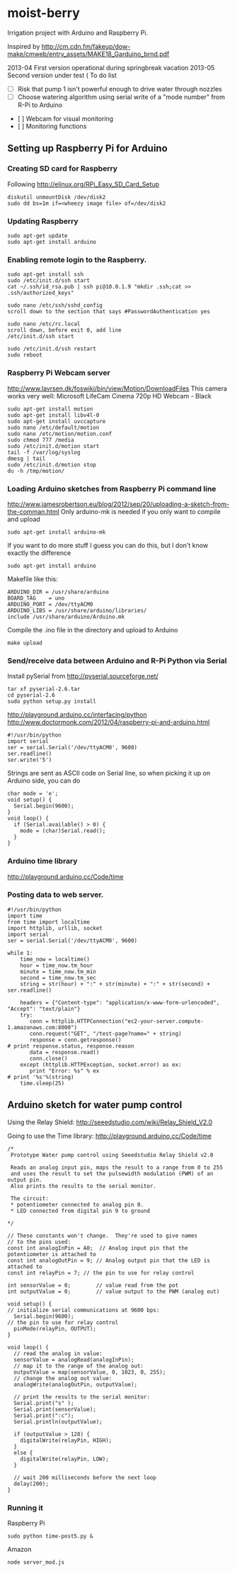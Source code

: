 moist-berry
===========

Irrigation project with Arduino and Raspberry Pi.

Inspired by http://cm.cdn.fm/fakeup/dow-make/cmweb/entry_assets/MAKE18_Garduino_brnd.pdf

2013-04 First version operational during springbreak vacation
2013-05 Second version under test (
To do list
- [ ] Risk that pump 1 isn't powerful enough to drive water through nozzles
- [ ] Choose watering algorithm using serial write of a "mode number" from R-Pi to Arduino
- [ ] Webcam for visual monitoring
- [ ] Monitoring functions

## Setting up Raspberry Pi for Arduino

### Creating SD card for Raspberry
Following http://elinux.org/RPi_Easy_SD_Card_Setup

    diskutil unmountDisk /dev/disk2
    sudo dd bs=1m if=<wheezy image file> of=/dev/disk2

### Updating Raspberry

    sudo apt-get update
    sudo apt-get install arduino

### Enabling remote login to the Raspberry.

    sudo apt-get install ssh
    sudo /etc/init.d/ssh start
    cat ~/.ssh/id_rsa.pub | ssh pi@10.0.1.9 "mkdir .ssh;cat >> .ssh/authorized_keys"
    
    sudo nano /etc/ssh/sshd_config
    scroll down to the section that says #PasswordAuthentication yes

    sudo nano /etc/rc.local
    scroll down, before exit 0, add line 
    /etc/init.d/ssh start

    sudo /etc/init.d/ssh restart
    sudo reboot

### Raspberry Pi Webcam server
http://www.lavrsen.dk/foswiki/bin/view/Motion/DownloadFiles
This camera works very well: Microsoft LifeCam Cinema 720p HD Webcam - Black

    sudo apt-get install motion
    sudo apt-get install libv4l-0
    sudo apt-get install uvccapture
    sudo nano /etc/default/motion
    sudo nano /etc/motion/motion.conf
    sudo chmod 777 /media
    sudo /etc/init.d/motion start
    tail -f /var/log/syslog
    dmesg | tail
    sudo /etc/init.d/motion stop
    du -h /tmp/motion/
    

### Loading Arduino sketches from Raspberry Pi command line
http://www.jamesrobertson.eu/blog/2012/sep/20/uploading-a-sketch-from-the-comman.html
Only arduino-mk is needed if you only want to compile and upload

    sudo apt-get install arduino-mk

If you want to do more stuff I guess you can do this, but I don't know exactly the difference

    sudo apt-get install arduino


Makefile like this:

    ARDUINO_DIR = /usr/share/arduino
    BOARD_TAG    = uno
    ARDUINO_PORT = /dev/ttyACM0
    ARDUINO_LIBS = /usr/share/arduino/libraries/
    include /usr/share/arduino/Arduino.mk

Compile the .ino file in the directory and upload to Arduino

    make upload

### Send/receive data between Arduino and R-Pi Python via Serial
Install pySerial from http://pyserial.sourceforge.net/

    tar xf pyserial-2.6.tar 
    cd pyserial-2.6
    sudo python setup.py install

http://playground.arduino.cc/interfacing/python
http://www.doctormonk.com/2012/04/raspberry-pi-and-arduino.html

    #!/usr/bin/python
    import serial
    ser = serial.Serial('/dev/ttyACM0', 9600)
    ser.readline()
    ser.write('5')
    
Strings are sent as ASCII code on Serial line, so when picking it up on Arduino side, you can do

    char mode = 'e';
    void setup() {
      Serial.begin(9600);
    }
    void loop() {
      if (Serial.available() > 0) {
        mode = (char)Serial.read();
      }
    }

### Arduino time library
http://playground.arduino.cc/Code/time

### Posting data to web server.

    #!/usr/bin/python
    import time
    from time import localtime
    import httplib, urllib, socket
    import serial
    ser = serial.Serial('/dev/ttyACM0', 9600)

    while 1:
        time_now = localtime()
        hour = time_now.tm_hour
        minute = time_now.tm_min
        second = time_now.tm_sec
        string = str(hour) + ":" + str(minute) + ":" + str(second) + ser.readline()
        
        headers = {"Content-type": "application/x-www-form-urlencoded", "Accept": "text/plain"}
        try:
           conn = httplib.HTTPConnection("ec2-your-server.compute-1.amazonaws.com:8000")
           conn.request("GET", "/test-page?name=" + string)
           response = conn.getresponse()
    # print response.status, response.reason
           data = response.read()
           conn.close()
        except (httplib.HTTPException, socket.error) as ex:
           print "Error: %s" % ex        
    # print '%s'%(string)
        time.sleep(25)

## Arduino sketch for water pump control
Using the Relay Shield: http://seeedstudio.com/wiki/Relay_Shield_V2.0

Going to use the Time library: http://playground.arduino.cc/Code/time

    /*
     Prototype Water pump control using Seeedstudio Relay Shield v2.0   
      
     Reads an analog input pin, maps the result to a range from 0 to 255
     and uses the result to set the pulsewidth modulation (PWM) of an output pin.
     Also prints the results to the serial monitor.
     
     The circuit:
     * potentiometer connected to analog pin 0.
     * LED connected from digital pin 9 to ground
 
    */

    // These constants won't change.  They're used to give names
    // to the pins used:
    const int analogInPin = A0;  // Analog input pin that the potentiometer is attached to
    const int analogOutPin = 9; // Analog output pin that the LED is attached to
    const int relayPin = 7; // the pin to use for relay control
    
    int sensorValue = 0;        // value read from the pot
    int outputValue = 0;        // value output to the PWM (analog out)   
    
    void setup() {  
    // initialize serial communications at 9600 bps:
      Serial.begin(9600); 
    // the pin to use for relay control
      pinMode(relayPin, OUTPUT);
    }

    void loop() {
      // read the analog in value:
      sensorValue = analogRead(analogInPin);            
      // map it to the range of the analog out:
      outputValue = map(sensorValue, 0, 1023, 0, 255);  
      // change the analog out value:
      analogWrite(analogOutPin, outputValue);           

      // print the results to the serial monitor:
      Serial.print("s" );                       
      Serial.print(sensorValue);      
      Serial.print(":c");      
      Serial.println(outputValue);   

      if (outputValue > 128) {
        digitalWrite(relayPin, HIGH);
      }
      else {
        digitalWrite(relayPin, LOW);
      }    

      // wait 200 milliseconds before the next loop
      delay(200);                     
    }

### Running it
Raspberry Pi

    sudo python time-post5.py &

Amazon

    node server_mod.js
    
